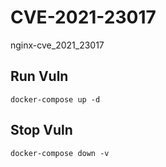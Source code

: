 # CVE-2021-23017

nginx-cve_2021_23017

## Run Vuln

```
docker-compose up -d
```

## Stop Vuln

```
docker-compose down -v
```

